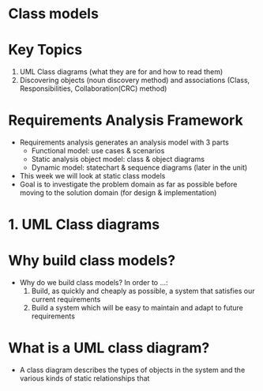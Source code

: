 # Class models

# Key Topics

1. UML Class diagrams (what they are for and how to read them)
2. Discovering objects (noun discovery method) and associations (Class, Responsibilities, Collaboration(CRC) method)

# Requirements Analysis Framework

- Requirements analysis generates an analysis model with 3 parts
  - Functional model: use cases & scenarios
  - Static analysis object model: class & object diagrams
  - Dynamic model: statechart & sequence diagrams (later in the unit)
- This week we will look at static class models
- Goal is to investigate the problem domain as far as possible before moving to the solution domain (for design & implementation)

# 1. UML Class diagrams

# Why build class models?

- Why do we build class models? In order to ...:
  1. Build, as quickly and cheaply as possible, a system that satisfies our current requirements
  2. Build a system which will be easy to maintain and adapt to future requirements

# What is a UML class diagram?
- A class diagram describes the types of objects in the system and the various kinds of static relationships that 
